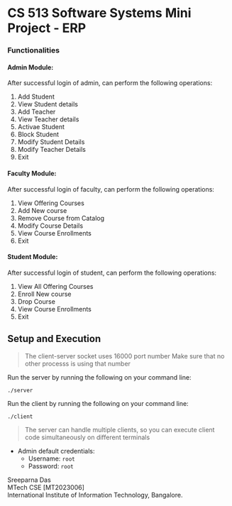 # CS 513 Software Systems Mini Project - ERP

### Functionalities
#### Admin Module:
After successful login of admin, can perform the following operations:
1. Add Student
2. View Student details
3. Add Teacher
4. View Teacher details
5. Activae Student
6. Block Student
7. Modify Student Details
8. Modify Teacher Details
9. Exit

#### Faculty Module:
After successful login of faculty, can perform the following operations:
1. View Offering Courses
2. Add New course
3. Remove Course from Catalog
4. Modify Course Details
5. View Course Enrollments
6. Exit

#### Student Module:
After successful login of student, can perform the following operations:
1. View All Offering Courses
2. Enroll New course
3. Drop Course
4. View Course Enrollments
5. Exit

## Setup and Execution


> The client-server socket uses 16000 port number
> Make sure that no other processs is using that number

Run the server by running the following on your command line:

    ./server
Run the client by running the following on your command line:

    ./client

> The server can handle multiple clients, so you can execute client code simultaneously on different terminals

- Admin default credentials:
  - Username: `root`
  - Password: `root`

Sreeparna Das\
MTech CSE [MT2023006]\
International Institute of Information Technology, Bangalore.


